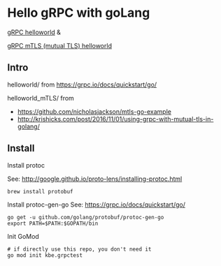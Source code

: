 # Hello gRPC with goLang

[gRPC helloworld](https://github.com/kbehouse/gRPC-go-mTLS/helloworld/) & 

[gRPC mTLS (mutual TLS) helloworld](https://github.com/kbehouse/gRPC-go-mTLS/helloworld_mTLS/)

## Intro

helloworld/ from https://grpc.io/docs/quickstart/go/

helloworld_mTLS/ from 

* https://github.com/nicholasjackson/mtls-go-example
* http://krishicks.com/post/2016/11/01/using-grpc-with-mutual-tls-in-golang/

## Install

Install protoc

See: http://google.github.io/proto-lens/installing-protoc.html

```
brew install protobuf
```

Install protoc-gen-go
See: https://grpc.io/docs/quickstart/go/

```
go get -u github.com/golang/protobuf/protoc-gen-go
export PATH=$PATH:$GOPATH/bin
```

Init GoMod
```
# if directly use this repo, you don't need it
go mod init kbe.grpctest
```

